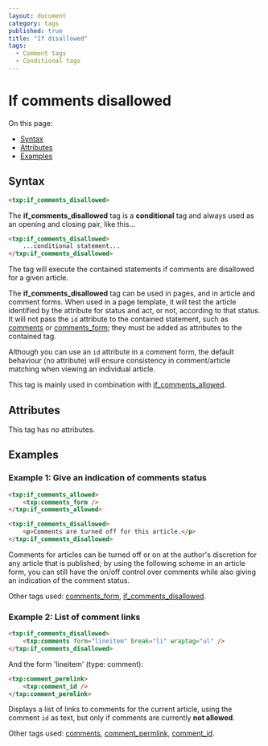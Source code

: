 ```yaml
---
layout: document
category: tags
published: true
title: "If disallowed"
tags:
  - Comment tags
  - Conditional tags
---
```


# If comments disallowed

On this page:

* [Syntax](#user-content-syntax)
* [Attributes](#user-content-attributes)
* [Examples](#user-content-examples)

## Syntax

```html
<txp:if_comments_disallowed>
```

The **if_comments_disallowed** tag is a __conditional__ tag and always used as an opening and closing pair, like this...

```html
<txp:if_comments_disallowed>
    ...conditional statement...
</txp:if_comments_disallowed>
```

The tag will execute the contained statements if comments are disallowed for a given article.

The **if_comments_disallowed** tag can be used in pages, and in article and comment forms. When used in a page template, it will test the article identified by the attribute for status and act, or not, according to that status. It will not pass the `id` attribute to the contained statement, such as [comments](comments) or [comments_form](comments-form); they must be added as attributes to the contained tag.

Although you can use an `id` attribute in a comment form, the default behaviour (no attribute) will ensure consistency in comment/article matching when viewing an individual article.

This tag is mainly used in combination with [if_comments_allowed](if-comments-allowed).

## Attributes

This tag has no attributes.

## Examples

### Example 1: Give an indication of comments status

```html
<txp:if_comments_allowed>
    <txp:comments_form />
</txp:if_comments_allowed>

<txp:if_comments_disallowed>
    <p>Comments are turned off for this article.</p>
</txp:if_comments_disallowed>
```

Comments for articles can be turned off or on at the author's discretion for any article that is published; by using the following scheme in an article form, you can still have the on/off control over comments while also giving an indication of the comment status.

Other tags used: [comments_form](comments-form), [if_comments_disallowed](if-comments-disallowed).

### Example 2: List of comment links

```html
<txp:if_comments_disallowed>
    <txp:comments form="lineitem" break="li" wraptag="ul" />
</txp:if_comments_disallowed>
```

And the form 'lineitem' (type: comment):

```html
<txp:comment_permlink>
    <txp:comment_id />
</txp:comment_permlink>
```

Displays a list of links to comments for the current article, using the comment `id` as text, but only if comments are currently **not allowed**.

Other tags used: [comments](comments), [comment_permlink](comment-permlink), [comment_id](comment-id).
